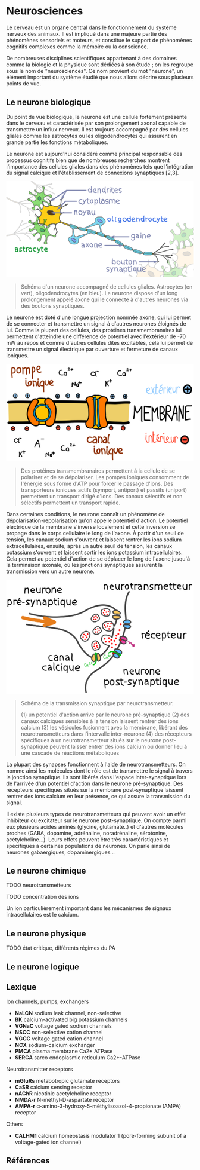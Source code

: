 # Neurosciences

Le cerveau est un organe central dans le fonctionnement du système nerveux des animaux. Il est impliqué dans une majeure partie des phénomènes sensoriels et moteurs, et constitue le support de phénomènes cognitifs complexes comme la mémoire ou la conscience.

De nombreuses disciplines scientifiques appartenant à des domaines comme la biologie et la physique sont dédiées à son étude ; on les regroupe sous le nom de "neurosciences". Ce nom provient du mot "neurone", un élément important du système étudié que nous allons décrire sous plusieurs points de vue.

## Le neurone biologique

Du point de vue biologique, le neurone est une cellule fortement présente dans le cerveau et caractérisée par son prolongement axonal capable de transmettre un influx nerveux. Il est toujours accompagné par des cellules gliales comme les astrocytes ou les oligodendrocytes qui assurent en grande partie les fonctions métaboliques. 

Le neurone est aujourd'hui considéré comme principal responsable des processus cognitifs bien que de nombreuses recherches montrent l'importance des cellules gliales dans des phénomènes tels que l'intégration du signal calcique et l'établissement de connexions synaptiques [2,3].

![neuron](./img/neurone.svg.png)

> Schéma d'un neurone accompagné de cellules gliales. Astrocytes (en vert), oligodendrocytes (en bleu). Le neurone dispose d'un long prolongement appelé axone qui le connecte à d'autres neurones via des boutons synaptiques.

Le neurone est doté d'une longue projection nommée axone, qui lui permet de se connecter et transmettre un signal à d'autres neurones éloignés de lui. Comme la plupart des cellules, des protéines transmembranaires lui permettent d'atteindre une différence de potentiel avec l'extérieur de -70 mW au repos et comme d'autres cellules dites excitables, cela lui permet de transmettre un signal électrique par ouverture et fermeture de canaux ioniques.

![membrane](./img/membrane.svg.png)

> Des protéines transmembranaires permettent à la cellule de se polariser et de se dépolariser. Les pompes ioniques consomment de l'énergie sous forme d'ATP pour forcer le passage d'ions. Des transporteurs ioniques actifs (symport, antiport) et passifs (uniport) permettent un transport dirigé d'ions. Des canaux sélectifs et non sélectifs permettent un transport rapide.

Dans certaines conditions, le neurone connaît un phénomène de dépolarisation-repolarisation qu'on appelle potentiel d'action. Le potentiel électrique de la membrane s'inverse localement et cette inversion se propage dans le corps cellulaire le long de l'axone. À partir d'un seuil de tension, les canaux sodium s'ouvrent et laissent rentrer les ions sodium extracellulaires, ensuite, après un autre seuil de tension, les canaux potassium s'ouvrent et laissent sortir les ions potassium intracellulaires. Cela permet au potentiel d'action de se déplacer le long de l'axone jusqu'à la terminaison axonale, où les jonctions synaptiques assurent la transmission vers un autre neurone.

![synapse](./img/synapse.svg.png)

> Schéma de la transmission synaptique par neurotransmetteur.
>
> (1) un potentiel d'action arrive par le neurone pré-synaptique (2) des canaux calciques sensibles à la tension laissent rentrer des ions calcium (3) les vésicules fusionnent avec la membrane, libérant des neurotransmetteurs dans l'intervalle inter-neurone (4) des récepteurs spécifiques à un neurotransmetteur situés sur le neurone post-synaptique peuvent laisser entrer des ions calcium ou donner lieu à une cascade de réactions métaboliques

La plupart des synapses fonctionnent à l'aide de neurotransmetteurs. On nomme ainsi les molécules dont le rôle est de transmettre le signal à travers la jonction synaptique. Ils sont libérés dans l'espace inter-synaptique lors de l'arrivée d'un potentiel d'action dans le neurone pré-synaptique. Des récepteurs spécifiques situés sur la membrane post-synaptique laissent rentrer des ions calcium en leur présence, ce qui assure la transmission du signal.

Il existe plusieurs types de neurotransmetteurs qui peuvent avoir un effet inhibiteur ou excitateur sur le neurone post-synaptique. On compte parmi eux plusieurs acides aminés (glycine, glutamate..) et d'autres molécules proches (GABA, dopamine, adrénaline, noradrénaline, sérotonine, acétylcholine...). Leurs effets peuvent être très caractéristiques et spécifiques à certaines populations de neurones. On parle ainsi de neurones gabaergiques, dopaminergiques...



## Le neurone chimique

TODO neurotransmetteurs

TODO concentration des ions



 Un ion particulièrement important dans les mécanismes de signaux intracellulaires est le calcium.

## Le neurone physique

TODO état critique, différents régimes du PA

## Le neurone logique

## Lexique

Ion channels, pumps, exchangers

- **NaLCN** sodium leak channel, non-selective
- **BK** calcium-activated big potassium channels
- **VGNaC** voltage gated sodium channels
- **NSCC** non-selective cation channel
- **VGCC** voltage gated cation channel
- **NCX** sodium-calcium exchanger
- **PMCA** plasma membrane Ca2+ ATPase
- **SERCA** sarco endoplasmic reticulum Ca2+-ATPase

Neurotransmitter receptors

- **mGluRs** metabotropic glutamate receptors
- **CaSR** calcium sensing receptor
- **nAChR** nicotinic acetylcholine receptor
- **NMDA-r** N-methyl-D-aspartate receptor
- **AMPA-r**  α-amino-3-hydroxy-5-méthylisoazol-4-propionate (AMPA) receptor

Others


- **CALHM1** calcium homeostasis modulator 1 (pore-forming subunit of a voltage-gated ion channel)



## Références

[1]: https://sci-hub.tw/10.1016/j.biocel.2004.02.023 "Glial cells (Jessen, 2004)"
[2]: https://www.sciencedirect.com/science/article/abs/pii/0166223696100485 "Calcium signaling in glial cells (1996)"
[3]: https://science.sciencemag.org/content/277/5332/1684.1.abstract "Synaptic Efficacy Enhanced by Glial Cells in Vitro (1997)"
[4]: https://www.sciencedirect.com/science/article/abs/pii/S0960077920303507 "Astrocyte-induced intermittent synchronization of neurons in a minimal network"